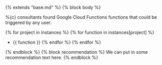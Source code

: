{% extends "base.md" %}
{% block body %}

%{c} consultants found Google Cloud Functions functions that could be triggered by any user.


{% for project in instances %}
  {% for function in instances[project] %}
- {{ function }}
  {% endfor %}
{% endfor %}

{% endblock %}
{% block recommendation %}
We can put in some recommendation text here.
{% endblock %}
